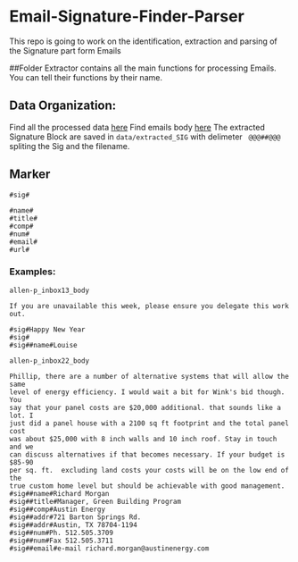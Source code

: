 # Email-Signature-Finder-Parser
This repo is going to work on the identification, extraction and parsing of the Signature part form Emails

##Folder Extractor contains all the main functions for processing Emails.
You can tell their functions by their name.


## Data Organization:
Find all the processed data [here](https://github.com/dichen001/talon/tree/master/tests/fixtures/signature/emails/total)
Find emails body [here](https://github.com/dichen001/talon/tree/master/tests/fixtures/signature/emails/body)
The extracted Signature Block are saved in `data/extracted_SIG` with delimeter `  @@@##@@@ ` spliting the Sig and the filename.


## Marker
```
#sig#

#name#
#title#
#comp#
#num#
#email#
#url#
```

### Examples:
`allen-p_inbox13_body`
```
If you are unavailable this week, please ensure you delegate this work out.

#sig#Happy New Year
#sig#
#sig##name#Louise
```
`allen-p_inbox22_body`
```
Phillip, there are a number of alternative systems that will allow the same
level of energy efficiency. I would wait a bit for Wink's bid though. You
say that your panel costs are $20,000 additional. that sounds like a lot. I
just did a panel house with a 2100 sq ft footprint and the total panel cost
was about $25,000 with 8 inch walls and 10 inch roof. Stay in touch and we
can discuss alternatives if that becomes necessary. If your budget is $85-90
per sq. ft.  excluding land costs your costs will be on the low end of the
true custom home level but should be achievable with good management.
#sig##name#Richard Morgan
#sig##title#Manager, Green Building Program
#sig##comp#Austin Energy
#sig##addr#721 Barton Springs Rd.
#sig##addr#Austin, TX 78704-1194
#sig##num#Ph. 512.505.3709
#sig##num#Fax 512.505.3711
#sig##email#e-mail richard.morgan@austinenergy.com
```

